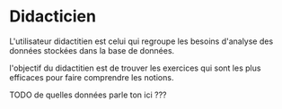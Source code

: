 # Didacticien

L'utilisateur didactitien est celui qui regroupe les besoins d'analyse des données stockées dans la base de données.

l'objectif du didactitien est de trouver les exercices qui sont les plus efficaces pour faire comprendre les notions.

TODO de quelles données parle ton ici ???

